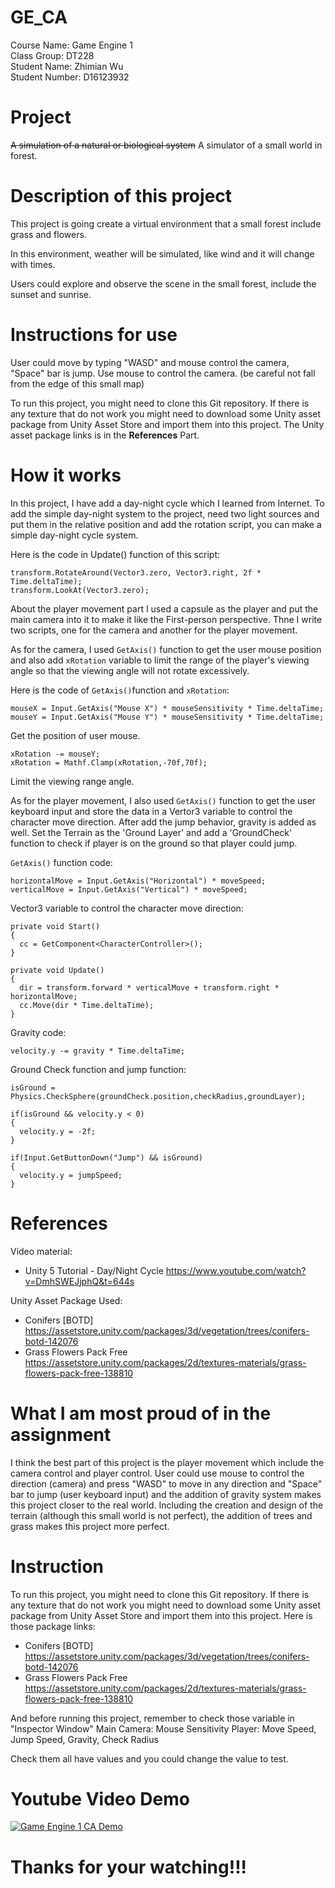 # GE_CA

Course Name: Game Engine 1  
Class Group: DT228  
Student Name: Zhimian Wu  
Student Number: D16123932  

# Project
~~A simulation of a natural or biological system~~
A simulator of a small world in forest.

# Description of this project
This project is going create a virtual environment that a small forest include grass and flowers.

In this environment, weather will be simulated, like wind and it will change with times.

Users could explore and observe the scene in the small forest, include the sunset and sunrise.

# Instructions for use

User could move by typing "WASD" and mouse control the camera, "Space" bar is jump. Use mouse to control the camera. (be careful not fall from the edge of this small map)

To run this project, you might need to clone this Git repository.
If there is any texture that do not work you might need to download some Unity asset package from Unity Asset Store and import them into this project.
The Unity asset package links is in the **References** Part.

# How it works
In this project, I have add a day-night cycle which I learned from Internet. To add the simple day-night system to the project, need two light sources and put them in the relative position and add the rotation script, you can make a simple day-night cycle system.

Here is the code in Update() function of this script:
```
transform.RotateAround(Vector3.zero, Vector3.right, 2f * Time.deltaTime);
transform.LookAt(Vector3.zero);
```

About the player movement part I used a capsule as the player and put the main camera into it to make it like the First-person perspective. Thne I write two scripts, one for the camera and another for the player movement.

As for the camera, I used `GetAxis()` function to get the user mouse position and also add `xRotation` variable to limit the range of the player's viewing angle so that the viewing angle will not rotate excessively.

Here is the code of `GetAxis()`function and `xRotation`:
```
mouseX = Input.GetAxis("Mouse X") * mouseSensitivity * Time.deltaTime;
mouseY = Input.GetAxis("Mouse Y") * mouseSensitivity * Time.deltaTime;
```
Get the position of user mouse.

```
xRotation -= mouseY;
xRotation = Mathf.Clamp(xRotation,-70f,70f);
```
Limit the viewing range angle.

As for the player movement, I also used `GetAxis()` function to get the user keyboard input and store the data in a Vertor3 variable to control the character move direction. After add the jump behavior, gravity is added as well. Set the Terrain as the 'Ground Layer' and add a 'GroundCheck' function to check if player is on the ground so that player could jump.

`GetAxis()` function code:
```
horizontalMove = Input.GetAxis("Horizontal") * moveSpeed;
verticalMove = Input.GetAxis("Vertical") * moveSpeed;
```

Vector3 variable to control the character move direction:
```
private void Start()
{
  cc = GetComponent<CharacterController>();
}

private void Update()
{
  dir = transform.forward * verticalMove + transform.right * horizontalMove;
  cc.Move(dir * Time.deltaTime);
}
```

Gravity code:
```
velocity.y -= gravity * Time.deltaTime;
```

Ground Check function and jump function:
```
isGround = Physics.CheckSphere(groundCheck.position,checkRadius,groundLayer);

if(isGround && velocity.y < 0)
{
  velocity.y = -2f;
}

if(Input.GetButtonDown("Jump") && isGround)
{
  velocity.y = jumpSpeed;
}
```

# References
Video material:
- Unity 5 Tutorial - Day/Night Cycle
https://www.youtube.com/watch?v=DmhSWEJjphQ&t=644s

Unity Asset Package Used:
- Conifers [BOTD]
https://assetstore.unity.com/packages/3d/vegetation/trees/conifers-botd-142076
- Grass Flowers Pack Free
https://assetstore.unity.com/packages/2d/textures-materials/grass-flowers-pack-free-138810


# What I am most proud of in the assignment
I think the best part of this project is the player movement which include the camera control and player control.
User could use mouse to control the direction (camera) and press "WASD" to move in any direction and "Space" bar to jump (user keyboard input) and the addition of gravity system makes this project closer to the real world.
Including the creation and design of the terrain (although this small world is not perfect), the addition of trees and grass makes this project more perfect.

# Instruction
To run this project, you might need to clone this Git repository.
If there is any texture that do not work you might need to download some Unity asset package from Unity Asset Store and import them into this project.
Here is those package links:
- Conifers [BOTD]
https://assetstore.unity.com/packages/3d/vegetation/trees/conifers-botd-142076
- Grass Flowers Pack Free
https://assetstore.unity.com/packages/2d/textures-materials/grass-flowers-pack-free-138810

And before running this project, remember to check those variable in "Inspector Window"
Main Camera: Mouse Sensitivity
Player: Move Speed, Jump Speed, Gravity, Check Radius

Check them all have values and you could change the value to test.

# Youtube Video Demo
[![Game Engine 1 CA Demo](https://res.cloudinary.com/marcomontalbano/image/upload/v1608939110/video_to_markdown/images/youtube--7A_97zPr-FM-c05b58ac6eb4c4700831b2b3070cd403.jpg)](https://www.youtube.com/watch?v=7A_97zPr-FM "Game Engine 1 CA Demo")

# Thanks for your watching!!!
